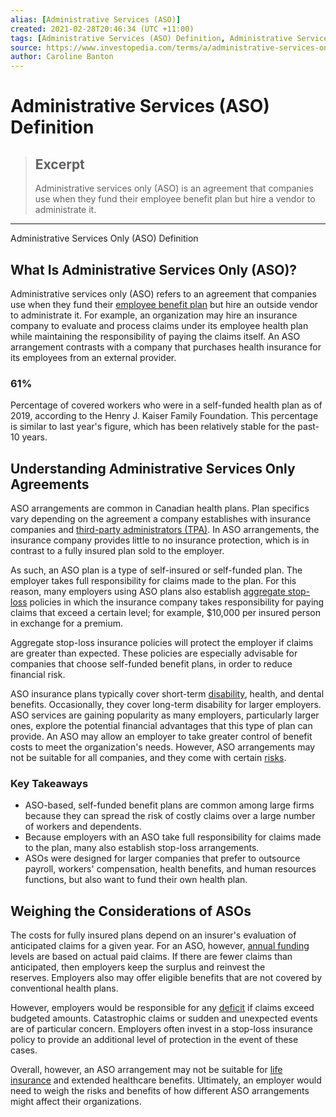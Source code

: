 ```yaml
---
alias: [Administrative Services (ASO)]
created: 2021-02-28T20:46:34 (UTC +11:00)
tags: [Administrative Services (ASO) Definition, Administrative Services Only (ASO) Definition]
source: https://www.investopedia.com/terms/a/administrative-services-only.asp
author: Caroline Banton
---
```


# Administrative Services (ASO) Definition

> ## Excerpt
> Administrative services only (ASO) is an agreement that companies use when they fund their employee benefit plan but hire a vendor to administrate it.

---

Administrative Services Only (ASO) Definition
## What Is Administrative Services Only (ASO)?

Administrative services only (ASO) refers to an agreement that companies use when they fund their [employee benefit plan](https://www.investopedia.com/terms/e/employer_sponsored_plan.asp) but hire an outside vendor to administrate it. For example, an organization may hire an insurance company to evaluate and process claims under its employee health plan while maintaining the responsibility of paying the claims itself. An ASO arrangement contrasts with a company that purchases health insurance for its employees from an external provider.

### 61%

Percentage of covered workers who were in a self-funded health plan as of 2019, according to the Henry J. Kaiser Family Foundation. This percentage is similar to last year's figure, which has been relatively stable for the past-10 years.

## Understanding Administrative Services Only Agreements

ASO arrangements are common in Canadian health plans. Plan specifics vary depending on the agreement a company establishes with insurance companies and [third-party administrators (TPA)](https://www.investopedia.com/terms/t/third-party-claims-administrator.asp). In ASO arrangements, the insurance company provides little to no insurance protection, which is in contrast to a fully insured plan sold to the employer.

As such, an ASO plan is a type of self-insured or self-funded plan. The employer takes full responsibility for claims made to the plan. For this reason, many employers using ASO plans also establish [aggregate stop-loss](https://www.investopedia.com/terms/a/aggregate-stop-loss-insurance.asp) policies in which the insurance company takes responsibility for paying claims that exceed a certain level; for example, $10,000 per insured person in exchange for a premium.

Aggregate stop-loss insurance policies will protect the employer if claims are greater than expected. These policies are especially advisable for companies that choose self-funded benefit plans, in order to reduce financial risk.

ASO insurance plans typically cover short-term [disability](https://www.investopedia.com/terms/d/disability-insurance.asp), health, and dental benefits. Occasionally, they cover long-term disability for larger employers. ASO services are gaining popularity as many employers, particularly larger ones, explore the potential financial advantages that this type of plan can provide. An ASO may allow an employer to take greater control of benefit costs to meet the organization's needs. However, ASO arrangements may not be suitable for all companies, and they come with certain [risks](https://www.investopedia.com/terms/r/risk.asp). 

### Key Takeaways

-   ASO-based, self-funded benefit plans are common among large firms because they can spread the risk of costly claims over a large number of workers and dependents.
-   Because employers with an ASO take full responsibility for claims made to the plan, many also establish stop-loss arrangements.
-   ASOs were designed for larger companies that prefer to outsource payroll, workers' compensation, health benefits, and human resources functions, but also want to fund their own health plan. 

## Weighing the Considerations of ASOs

The costs for fully insured plans depend on an insurer's evaluation of anticipated claims for a given year. For an ASO, however, [annual funding](https://www.investopedia.com/articles/personal-finance/092613/pay-attention-your-funds-expense-ratio.asp) levels are based on actual paid claims. If there are fewer claims than anticipated, then employers keep the surplus and reinvest the reserves. Employers also may offer eligible benefits that are not covered by conventional health plans. 

However, employers would be responsible for any [deficit](https://www.investopedia.com/terms/d/deficit.asp) if claims exceed budgeted amounts. Catastrophic claims or sudden and unexpected events are of particular concern. Employers often invest in a stop-loss insurance policy to provide an additional level of protection in the event of these cases.

Overall, however, an ASO arrangement may not be suitable for [life insurance](https://www.investopedia.com/terms/l/lifeinsurance.asp) and extended healthcare benefits. Ultimately, an employer would need to weigh the risks and benefits of how different ASO arrangements might affect their organizations.
